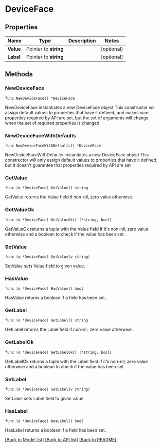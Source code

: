 # DeviceFace

## Properties

Name | Type | Description | Notes
------------ | ------------- | ------------- | -------------
**Value** | Pointer to **string** |  | [optional] 
**Label** | Pointer to **string** |  | [optional] 

## Methods

### NewDeviceFace

`func NewDeviceFace() *DeviceFace`

NewDeviceFace instantiates a new DeviceFace object
This constructor will assign default values to properties that have it defined,
and makes sure properties required by API are set, but the set of arguments
will change when the set of required properties is changed

### NewDeviceFaceWithDefaults

`func NewDeviceFaceWithDefaults() *DeviceFace`

NewDeviceFaceWithDefaults instantiates a new DeviceFace object
This constructor will only assign default values to properties that have it defined,
but it doesn't guarantee that properties required by API are set

### GetValue

`func (o *DeviceFace) GetValue() string`

GetValue returns the Value field if non-nil, zero value otherwise.

### GetValueOk

`func (o *DeviceFace) GetValueOk() (*string, bool)`

GetValueOk returns a tuple with the Value field if it's non-nil, zero value otherwise
and a boolean to check if the value has been set.

### SetValue

`func (o *DeviceFace) SetValue(v string)`

SetValue sets Value field to given value.

### HasValue

`func (o *DeviceFace) HasValue() bool`

HasValue returns a boolean if a field has been set.

### GetLabel

`func (o *DeviceFace) GetLabel() string`

GetLabel returns the Label field if non-nil, zero value otherwise.

### GetLabelOk

`func (o *DeviceFace) GetLabelOk() (*string, bool)`

GetLabelOk returns a tuple with the Label field if it's non-nil, zero value otherwise
and a boolean to check if the value has been set.

### SetLabel

`func (o *DeviceFace) SetLabel(v string)`

SetLabel sets Label field to given value.

### HasLabel

`func (o *DeviceFace) HasLabel() bool`

HasLabel returns a boolean if a field has been set.


[[Back to Model list]](../README.md#documentation-for-models) [[Back to API list]](../README.md#documentation-for-api-endpoints) [[Back to README]](../README.md)


